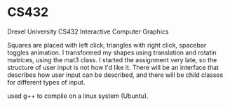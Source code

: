 # CS432
Drexel University CS432 Interactive Computer Graphics

Squares are placed with left click, triangles with right click, spacebar toggles animation. I transformed my shapes using translation and 
rotatin matrices, using the mat3 class. I started the assignment very late, so the structure of user input is not how I'd like it. There will
be an interface that describes how user input can be described, and there will be child classes for different types of input.

used g++ to compile on a linux system (Ubuntu). 
